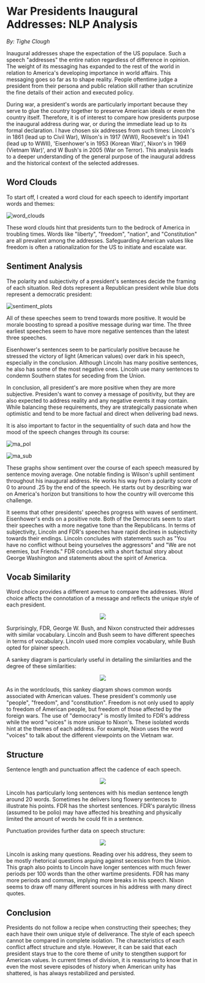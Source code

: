 # War Presidents Inaugural Addresses: NLP Analysis

*By: Tighe Clough*

Inaugural addresses shape the expectation of the US populace. Such a speech "addresses" the entire nation regardless of difference in opinion. The weight of its messaging has expanded to the rest of the world in relation to America's developing importance in world affairs. This messaging goes so far as to shape reality. People oftentime judge a president from their persona and public relation skill rather than scrutinize the fine details of their action and executed policy. 

During war, a president's words are particularly important because they serve to glue the country together to preserve American ideals or even the country itself. Therefore, it is of interest to compare how presidents purpose the inaugural address during war, or during the immediate lead up to its formal declaration. I have chosen six addresses from such times: Lincoln's in 1861 (lead up to Civil War), Wilson's in 1917 (WWI), Roosevelt's in 1941 (lead up to WWII), 'Eisenhower's in 1953 (Korean War)', Nixon's in 1969 (Vietnam War)', and W Bush's in 2005 (War on Terror). This analysis leads to a deeper understanding of the general purpose of the inaugural address and the historical context of the selected addresses.

## Word Clouds

To start off, I created a word cloud for each speech to identify important words and themes:

![word_clouds](https://github.com/thclough/inaugural_address_analysis/blob/main/output/word_clouds.png)

These word clouds hint that presidents turn to the bedrock of America in troubling times. Words like "liberty", "freedom", "nation", and "Constitution" are all prevalent among the addresses. Safeguarding American values like freedom is often a rationalization for the US to initiate and escalate war.

## Sentiment Analysis

The polarity and subjectivity of a president's sentences decide the framing of each situation. Red dots represent a Republican president while blue dots represent a democratic president:

![sentiment_plots](https://github.com/thclough/inaugural_address_analysis/blob/main/output/sentiment_plots.png)

All of these speeches seem to trend towards more positive. It would be morale boosting to spread a positive message during war time. The three earliest speeches seem to have more negative sentences than the latest three speeches. 

Eisenhower's sentences seem to be particularly positive because he stressed the victory of light (American values) over dark in his speech, especially in the conclusion. Although Lincoln has many positive sentences, he also has some of the most negative ones. Lincoln use many sentences to condemn Southern states for seceding from the Union.

In conclusion, all president's are more positive when they are more subjective. Presiden's want to convey a message of positivity, but they are also expected to address reality and any negative events it may contain. While balancing these requirements, they are strategically passionate when optimistic and tend to be more factual and direct when delivering bad news.

It is also important to factor in the sequentiality of such data and how the mood of the speech changes through its course:

![ma_pol](https://github.com/thclough/inaugural_address_analysis/blob/main/output/ma_pol.png)

![ma_sub](https://github.com/thclough/inaugural_address_analysis/blob/main/output/ma_subj.png)

These graphs show sentiment over the course of each speech measured by sentence moving average. One notable finding is Wilson's uphill sentiment throughout his inaugural address. He works his way from a polarity score of 0 to around .25 by the end of the speech. He starts out by describing war on America's horizon but transitions to how the country will overcome this challenge.

It seems that other presidents' speeches progress with waves of sentiment. Eisenhower's ends on a positive note. Both of the Democrats seem to start their speeches with a more negative tone than the Republicans. In terms of subjectivity, Lincoln and FDR's speeches have rapid declines in subjectivity towards their endings. Lincoln concludes with statements such as "You have no conflict without being yourselves the aggressors" and "We are not enemies, but Friends." FDR concludes with a short factual story about George Washington and statements about the spirit of America.

## Vocab Similarity

Word choice provides a different avenue to compare the addresses. Word choice affects the connotation of a message and reflects the unique style of each president.
<p align="center">
<img src="https://github.com/thclough/inaugural_address_analysis/blob/main/output/vocab_heatmap.png"></img>
</p>

Surprisingly, FDR, George W. Bush, and Nixon constructed their addresses with similar vocabulary. Lincoln and Bush seem to have different speeches in terms of vocabulary. Lincoln used more complex vocabulary, while Bush opted for plainer speech.

A sankey diagram is particularly useful in detailing the similarities and the degree of these similarities:

<p align="center">
<img src="https://github.com/thclough/inaugural_address_analysis/blob/main/output/vocab_sankey.png"></img>
</p>

As in the wordclouds, this sankey diagram shows common words associated with American values. These president's commonly use "people", "freedom", and "constitution". Freedom is not only used to apply to freedom of American people, but freedom of those affected by the foreign wars. The use of "democracy" is mostly limited to FDR's address while the word "voices" is more unique to Nixon's. These isolated words hint at the themes of each address. For example, Nixon uses the word "voices" to talk about the different viewpoints on the Vietnam war.

## Structure

Sentence length and punctuation affect the cadence of each speech.


<p align="center">
<img src="https://github.com/thclough/inaugural_address_analysis/blob/main/output/sentence_boxplot.png"></img>
</p>


Lincoln has particularly long sentences with his median sentence length around 20 words. Sometimes he delivers long flowery sentences to illustrate his points. FDR has the shortest sentences. FDR's paralytic illness (assumed to be polio) may have affected his breathing and physically limited the amount of words he could fit in a sentence.

Punctuation provides further data on speech structure:

<p align="center">
<img src="https://github.com/thclough/inaugural_address_analysis/blob/main/output/punctuation_barchart.png"></img>
</p>

Lincoln is asking many questions. Reading over his address, they seem to be mostly rhetorical questions arguing against secession from the Union. This graph also points to Lincoln have longer sentences with much fewer periods per 100 words than the other wartime presidents. FDR has many more periods and commas, implying more breaks in his speech. Nixon seems to draw off many different sources in his address with many direct quotes.

## Conclusion

Presidents do not follow a recipe when constructing their speeches; they each have their own unique style of deliverance. The style of each speech cannot be compared in complete isolation. The characteristics of each conflict affect structure and style. However, it can be said that each president stays true to the core theme of unity to stengthen support for American values. In current times of division, it is reassuring to know that in even the most severe episodes of history when American unity has shattered, is has always restabilized and persisted. 
